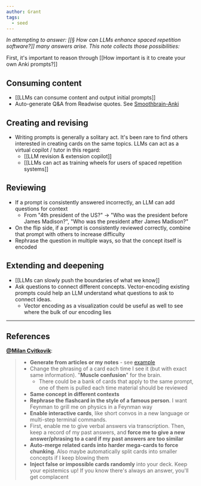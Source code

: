 ```yaml
---
author: Grant
tags:
  - seed
---
```

*In attempting to answer: [[§ How can LLMs enhance spaced repetition software?]] many answers arise. This note collects those possibilities:*

First, it's important to reason through [[How important is it to create your own Anki prompts?]]

## Consuming content
- [[LLMs can consume content and output initial prompts]]
- Auto-generate Q&A from Readwise quotes. See [Smoothbrain-Anki](https://github.com/smoothbrain-ai/smoothbrain-anki)
## Creating and revising
- Writing prompts is generally a solitary act. It's been rare to find others interested in creating cards on the same topics. LLMs can act as a virtual copilot / tutor in this regard: 
	- [[LLM revision & extension copilot]]
	- [[LLMs can act as training wheels for users of spaced repetition systems]]

## Reviewing
- If a prompt is consistently answered incorrectly, an LLM can add questions for context
	- From "4th president of the US?" → "Who was the president before James Madison?", "Who was the president after James Madison?"
- On the flip side, if a prompt is consistently reviewed correctly, combine that prompt with others to increase difficulty
- Rephrase the question in multiple ways, so that the concept itself is encoded

## Extending and deepening
- [[LLMs can slowly push the boundaries of what we know]]
- Ask questions to connect different concepts. Vector-encoding existing prompts could help an LLM understand what questions to ask to connect ideas.
	- Vector encoding as a visualization could be useful as well to see where the bulk of our encoding lies

---
## References

**[@Milan Cvitkovik](https://twitter.com/MWCvitkovic/status/1614669124424155137)**:
>- **Generate from articles or my notes** - see [example](https://www.reddit.com/r/Anki/comments/sfbvbw/gpt3_can_generate_anki_cards_oo/)
>- Change the phrasing of a card each time I see it (but with exact same information). "**Muscle confusion**" for the brain.
>	- There could be a bank of cards that apply to the same prompt, one of them is pulled each time material should be reviewed
>- **Same concept in different contexts**
>- **Rephrase the flashcard in the style of a famous person**. I want Feynman to grill me on physics in a Feynman way
>- **Enable interactive cards**, like short convos in a new language or multi-step terminal commands.
>- First, enable me to give verbal answers via transcription. Then, keep a record of my past answers, and **force me to give a new answer/phrasing to a card if my past answers are too similar**
>- **Auto-merge related cards into harder mega-cards to force chunking**. Also maybe automatically split cards into smaller concepts if I keep blowing them
>- **Inject false or impossible cards randomly** into your deck. Keep your epistemics up! If you know there's always an answer, you'll get complacent
